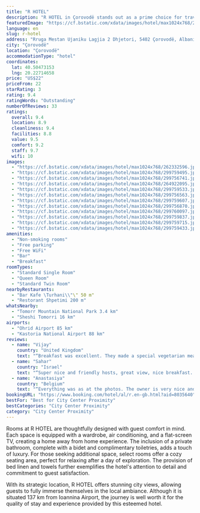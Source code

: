 ```yaml
---
title: "R HOTEL"
description: "R HOTEL in Çorovodë stands out as a prime choice for travelers seeking comfort and convenience in their accommodations."
featuredImage: "https://cf.bstatic.com/xdata/images/hotel/max1024x768/262332596.jpg?k=0b062723dc632b1221475d773fedbb3792ff57ad9698ccec7c8f3dab2cd3d789&o=&hp=1"
language: en
slug: r-hotel
address: "Rruga Mestan Ujaniku Lagjia 2 Dhjetori, 5402 Çorovodë, Albania"
city: "Çorovodë"
location: "Çorovodë"
accommodationType: "hotel"
coordinates:
  lat: 40.50473153
  lng: 20.22714658
price: "US$22"
priceFrom: 22
starRating: 3
rating: 9.4
ratingWords: "Outstanding"
numberOfReviews: 33
ratings:
  overall: 9.4
  location: 8.9
  cleanliness: 9.4
  facilities: 8.8
  value: 9.5
  comfort: 9.2
  staff: 9.7
  wifi: 10
images:
  - "https://cf.bstatic.com/xdata/images/hotel/max1024x768/262332596.jpg?k=0b062723dc632b1221475d773fedbb3792ff57ad9698ccec7c8f3dab2cd3d789&o=&hp=1"
  - "https://cf.bstatic.com/xdata/images/hotel/max1024x768/299759495.jpg?k=ad8fbf3ea19cd704412045b0345d041957c036fcb1b4f1b1412679246f9cbc6d&o=&hp=1"
  - "https://cf.bstatic.com/xdata/images/hotel/max1024x768/299756741.jpg?k=f3c58d3915b71b741f0bf80d86d8395849da8237d8ec20ece1f4ddad775943a2&o=&hp=1"
  - "https://cf.bstatic.com/xdata/images/hotel/max1024x768/264922095.jpg?k=2e6ad107dd5114bdb54501190e54738c3bef7399200439884fc97a74d799a115&o=&hp=1"
  - "https://cf.bstatic.com/xdata/images/hotel/max1024x768/299759533.jpg?k=f77759f2e373d3850e8f4af6a4ccd5d874b6eb0a5f833957d7f3f2d991680898&o=&hp=1"
  - "https://cf.bstatic.com/xdata/images/hotel/max1024x768/299756563.jpg?k=860db876d64da66910af94ae53928158163e705b216c683013f995a92401bbe9&o=&hp=1"
  - "https://cf.bstatic.com/xdata/images/hotel/max1024x768/299759607.jpg?k=322adfb0e12b9be92d5b1e2f94e64e9f9561f2bb5d6bc75459a6dfa9ffc20a2c&o=&hp=1"
  - "https://cf.bstatic.com/xdata/images/hotel/max1024x768/299756870.jpg?k=74fe656e8a44ff7047a58c077310495aa37d89f9b0aefed18e5b41e0c3b82dcc&o=&hp=1"
  - "https://cf.bstatic.com/xdata/images/hotel/max1024x768/299760097.jpg?k=7db90202083a7dcec933734d5fb900ec6d451d3b642a87a1b41e7fa4b68abe2b&o=&hp=1"
  - "https://cf.bstatic.com/xdata/images/hotel/max1024x768/299759837.jpg?k=dd233b5c241e61a7356d1028082fbc11dbced8bf109169f0456d12aab223bc67&o=&hp=1"
  - "https://cf.bstatic.com/xdata/images/hotel/max1024x768/299759715.jpg?k=b1a879d1ac6cb1442f5ee6e0f50b0c661d4bd9a78f60502894d96b64fea61df8&o=&hp=1"
  - "https://cf.bstatic.com/xdata/images/hotel/max1024x768/299759433.jpg?k=00222b69729a74068d3ada3bf171e5dbec91c7dd63ec523c4ce08848008ec3d7&o=&hp=1"
amenities:
  - "Non-smoking rooms"
  - "Free parking"
  - "Free WiFi"
  - "Bar"
  - "Breakfast"
roomTypes:
  - "Standard Single Room"
  - "Queen Room"
  - "Standard Twin Room"
nearbyRestaurants:
  - "Bar Kafe \Turhani\\"\" 50 m"
  - "Restorant Shpetimi 200 m"
whatsNearby:
  - "Tomorr Mountain National Park 3.4 km"
  - "Sheshi Tomorri 16 km"
airports:
  - "Ohrid Airport 85 km"
  - "Kastoria National Airport 88 km"
reviews:
  - name: "Vijay"
    country: "United Kingdom"
    text: "“Breakfast was excellent. They made a special vegetarian meal for me.”"
  - name: "Sahar"
    country: "Israel"
    text: "“Super nice and friendly hosts, great view, nice breakfast. Room was comfy.”"
  - name: "Anastasiya"
    country: "Belgium"
    text: "“Everything was as at the photos. The owner is very nice and kind.”"
bookingURL: "https://www.booking.com/hotel/al/r.en-gb.html?aid=8035640"
bestFor: "Best for City Center Proximity"
bestCategories: "City Center Proximity"
category: "City Center Proximity"
---
```


Rooms at R HOTEL are thoughtfully designed with guest comfort in mind. Each space is equipped with a wardrobe, air conditioning, and a flat-screen TV, creating a home away from home experience. The inclusion of a private bathroom, complete with a bidet and complimentary toiletries, adds a touch of luxury. For those seeking additional space, select rooms offer a cozy seating area, perfect for relaxing after a day of exploration. The provision of bed linen and towels further exemplifies the hotel's attention to detail and commitment to guest satisfaction.

With its strategic location, R HOTEL offers stunning city views, allowing guests to fully immerse themselves in the local ambiance. Although it is situated 137 km from Ioannina Airport, the journey is well worth it for the quality of stay and experience provided by this esteemed hotel.